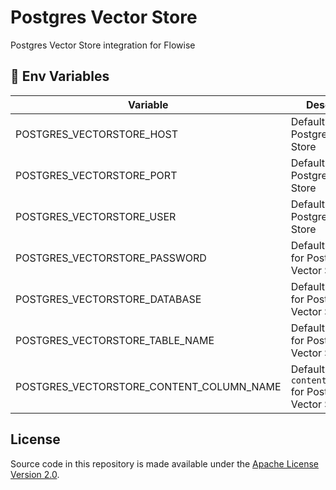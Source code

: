 # Postgres Vector Store

Postgres Vector Store integration for Flowise

## 🌱 Env Variables

| Variable                                 | Description                                           | Type   | Default     |
| ---------------------------------------- | ----------------------------------------------------- | ------ | ----------- |
| POSTGRES_VECTORSTORE_HOST                | Default `host` for Postgres Vector Store              | String |             |
| POSTGRES_VECTORSTORE_PORT                | Default `port` for Postgres Vector Store              | Number | 5432        |
| POSTGRES_VECTORSTORE_USER                | Default `user` for Postgres Vector Store              | String |             |
| POSTGRES_VECTORSTORE_PASSWORD            | Default `password` for Postgres Vector Store          | String |             |
| POSTGRES_VECTORSTORE_DATABASE            | Default `database` for Postgres Vector Store          | String |             |
| POSTGRES_VECTORSTORE_TABLE_NAME          | Default `tableName` for Postgres Vector Store         | String | documents   |
| POSTGRES_VECTORSTORE_CONTENT_COLUMN_NAME | Default `contentColumnName` for Postgres Vector Store | String | pageContent |

## License

Source code in this repository is made available under the [Apache License Version 2.0](https://github.com/FlowiseAI/Flowise/blob/master/LICENSE.md).
